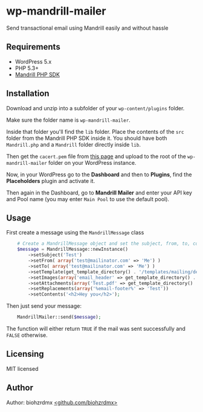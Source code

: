 # wp-mandrill-mailer

Send transactional email using Mandrill easily and without hassle

## Requirements

 - WordPress 5.x
 - PHP 5.3+
 - [Mandrill PHP SDK](https://bitbucket.org/mailchimp/mandrill-api-php/src/master/)

## Installation

Download and unzip into a subfolder of your `wp-content/plugins` folder.

Make sure the folder name is `wp-mandrill-mailer`.

Inside that folder you'll find the `lib` folder. Place the contents of the `src` folder from the Mandrill PHP SDK inside it. You should have both `Mandrill.php` and a `Mandrill` folder directly inside `lib`.

Then get the `cacert.pem` file from [this page](https://curl.haxx.se/docs/caextract.html) and upload to the root of the `wp-mandrill-mailer` folder on your WordPress instance.

Now, in your WordPress go to the **Dashboard** and then to **Plugins**, find the **Placeholders** plugin and activate it.

Then again in the Dashboard, go to **Mandrill Mailer** and enter your API key and Pool name (you may enter `Main Pool` to use the default pool).

## Usage

First create a message using the `MandrillMessage` class

```php
	# Create a MandrillMessage object and set the subject, from, to, contents, attachments, etc.
	$message = MandrillMessage::newInstance()
		->setSubject('Test')
		->setFrom( array('test@mailinator.com' => 'Me') )
		->setTo( array('test@mailinator.com' => 'Me') )
		->setTemplate(get_template_directory() . '/templates/mailing/default.mailing.html')
		->setImages(array('email_header' => get_template_directory() . '/images/mailing/header.jpg'))
		->setAttachments(array('Test.pdf' => get_template_directory() . '/files/test.pdf'))
		->setReplacements(array('%email-footer%' => 'Test'))
		->setContents('<h2>Hey you</h2>');
```

Then just send your message:

```php
	MandrillMailer::send($message);
```

The function will either return `TRUE` if the mail was sent successfully and `FALSE` otherwise.

## Licensing

MIT licensed

## Author

Author: biohzrdmx [<github.com/biohzrdmx>](https://github.com/biohzrdmx)